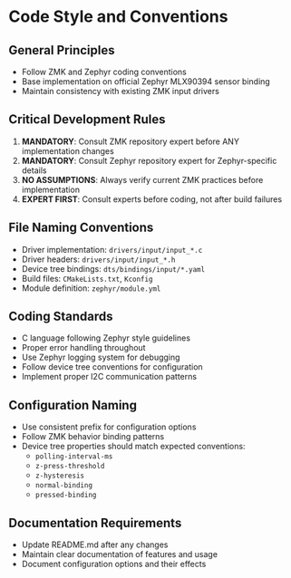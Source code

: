 # Code Style and Conventions

## General Principles
- Follow ZMK and Zephyr coding conventions
- Base implementation on official Zephyr MLX90394 sensor binding
- Maintain consistency with existing ZMK input drivers

## Critical Development Rules
1. **MANDATORY**: Consult ZMK repository expert before ANY implementation changes
2. **MANDATORY**: Consult Zephyr repository expert for Zephyr-specific details
3. **NO ASSUMPTIONS**: Always verify current ZMK practices before implementation
4. **EXPERT FIRST**: Consult experts before coding, not after build failures

## File Naming Conventions
- Driver implementation: `drivers/input/input_*.c`
- Driver headers: `drivers/input/input_*.h`
- Device tree bindings: `dts/bindings/input/*.yaml`
- Build files: `CMakeLists.txt`, `Kconfig`
- Module definition: `zephyr/module.yml`

## Coding Standards
- C language following Zephyr style guidelines
- Proper error handling throughout
- Use Zephyr logging system for debugging
- Follow device tree conventions for configuration
- Implement proper I2C communication patterns

## Configuration Naming
- Use consistent prefix for configuration options
- Follow ZMK behavior binding patterns
- Device tree properties should match expected conventions:
  - `polling-interval-ms`
  - `z-press-threshold`
  - `z-hysteresis`
  - `normal-binding`
  - `pressed-binding`

## Documentation Requirements
- Update README.md after any changes
- Maintain clear documentation of features and usage
- Document configuration options and their effects